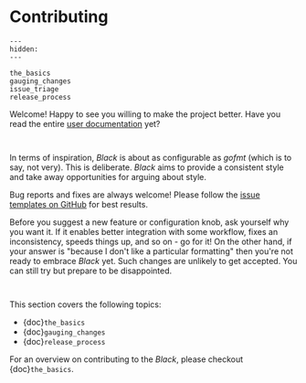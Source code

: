 # Contributing 
 
```{toctree} 
--- 
hidden: 
--- 
 
the_basics 
gauging_changes 
issue_triage 
release_process 
``` 
 
Welcome! Happy to see you willing to make the project better. Have you read the entire 
[user documentation](https://black.readthedocs.io/en/latest/) yet? 
 
```{rubric} Bird's eye view 
 
``` 
 
In terms of inspiration, _Black_ is about as configurable as _gofmt_ (which is to say, 
not very). This is deliberate. _Black_ aims to provide a consistent style and take away 
opportunities for arguing about style. 
 
Bug reports and fixes are always welcome! Please follow the 
[issue templates on GitHub](https://github.com/psf/black/issues/new/choose) for best 
results. 
 
Before you suggest a new feature or configuration knob, ask yourself why you want it. If 
it enables better integration with some workflow, fixes an inconsistency, speeds things 
up, and so on - go for it! On the other hand, if your answer is "because I don't like a 
particular formatting" then you're not ready to embrace _Black_ yet. Such changes are 
unlikely to get accepted. You can still try but prepare to be disappointed. 
 
```{rubric} Contents 
 
``` 
 
This section covers the following topics: 
 
- {doc}`the_basics` 
- {doc}`gauging_changes` 
- {doc}`release_process` 
 
For an overview on contributing to the _Black_, please checkout {doc}`the_basics`. 
                                                                                                                                                                                                                                                                                                                                               